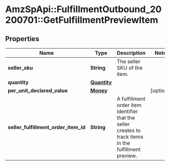 # AmzSpApi::FulfillmentOutbound_20200701::GetFulfillmentPreviewItem

## Properties
Name | Type | Description | Notes
------------ | ------------- | ------------- | -------------
**seller_sku** | **String** | The seller SKU of the item. | 
**quantity** | [**Quantity**](Quantity.md) |  | 
**per_unit_declared_value** | [**Money**](Money.md) |  | [optional] 
**seller_fulfillment_order_item_id** | **String** | A fulfillment order item identifier that the seller creates to track items in the fulfillment preview. | 

